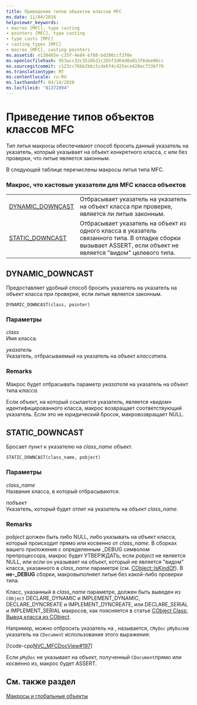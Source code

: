 ```yaml
---
title: Приведение типов объектов классов MFC
ms.date: 11/04/2016
helpviewer_keywords:
- macros [MFC], type casting
- pointers [MFC], type casting
- type casts [MFC]
- casting types [MFC]
- macros [MFC], casting pointers
ms.assetid: e138465e-c35f-4e84-b788-bd200ccf2f0e
ms.openlocfilehash: 953acc32c3510b31c265f2d64d0a013f6dee06cc
ms.sourcegitcommit: c123cc76bb2b6c5cde6f4c425ece420ac733bf70
ms.translationtype: MT
ms.contentlocale: ru-RU
ms.lasthandoff: 04/14/2020
ms.locfileid: "81372894"
---
```

# <a name="type-casting-of-mfc-class-objects"></a>Приведение типов объектов классов MFC

Тип литья макросы обеспечивают способ бросить данный указатель на указатель, который указывает на объект конкретного класса, с или без проверки, что литые является законным.

В следующей таблице перечислены макросы литья типа MFC.

### <a name="macros-that-cast-pointers-to-mfc-class-objects"></a>Макрос, что кастовые указатели для MFC класса объектов

|||
|-|-|
|[DYNAMIC_DOWNCAST](#dynamic_downcast)|Отбрасывает указатель на указатель на объект класса при проверке, является ли литые законным.|
|[STATIC_DOWNCAST](#static_downcast)|Отбрасывает указатель на объект из одного класса в указатель связанного типа. В отладке сборки вызывает ASSERT, если объект не является "видом" целевого типа.|

## <a name="dynamic_downcast"></a><a name="dynamic_downcast"></a>DYNAMIC_DOWNCAST

Предоставляет удобный способ бросить указатель на указатель на объект класса при проверке, если литые является законным.

```
DYNAMIC_DOWNCAST(class, pointer)
```

### <a name="parameters"></a>Параметры

*class*<br/>
Имя класса.

*указатель*<br/>
Указатель, отбрасываемый на указатель на объект *класса*типа.

### <a name="remarks"></a>Remarks

Макрос будет отбрасывать параметр *указателя* на указатель на объект типа *класса.*

Если объект, на который ссылается указатель, является «видом» идентифицированного класса, макрос возвращает соответствующий указатель. Если это не юридический бросок, макровозвращает NULL.

## <a name="static_downcast"></a><a name="static_downcast"></a>STATIC_DOWNCAST

Бросает *пункт* к указателю на *class_name* объект.

```
STATIC_DOWNCAST(class_name, pobject)
```

### <a name="parameters"></a>Параметры

*class_name*<br/>
Название класса, в который отбрасываются.

*побъект*<br/>
Указатель, который будет отлит на указатель на *объект class_name.*

### <a name="remarks"></a>Remarks

*pobject* должен быть либо NULL, либо указывать на объект класса, который происходит прямо или косвенно от *class_name.* В сборках вашего приложения с определенным _DEBUG символом препроцессора, макрос будет УТВЕРЖДАТЬ, если *pobject* не является NULL, или если он указывает на объект, который не является "видом" класса, указанного в *class_name* параметре (см. [CObject::IsKindOf](../../mfc/reference/cobject-class.md#iskindof)). В **не-_DEBUG** сборки, макровыполняет литые без какой-либо проверки типа.

Класс, указанный в *class_name* параметре, должен быть выведен из `CObject` DECLARE_DYNAMIC и IMPLEMENT_DYNAMIC, DECLARE_DYNCREATE и IMPLEMENT_DYNCREATE, или DECLARE_SERIAL и IMPLEMENT_SERIAL макросов, как поясняется в статье [CObject Class: Вывод класса из CObject](../../mfc/deriving-a-class-from-cobject.md).

Например, можно отбросить указатель на , называется, `CMyDoc` `pMyDoc`на указатель на `CDocument` использование этого выражения:

[!code-cpp[NVC_MFCDocView#197](../../mfc/codesnippet/cpp/type-casting-of-mfc-class-objects_1.cpp)]

Если `pMyDoc` не указывает на объект, полученный `CDocument`прямо или косвенно из, макрос будет ASSERT.

## <a name="see-also"></a>См. также раздел

[Макросы и глобальные объекты](../../mfc/reference/mfc-macros-and-globals.md)
